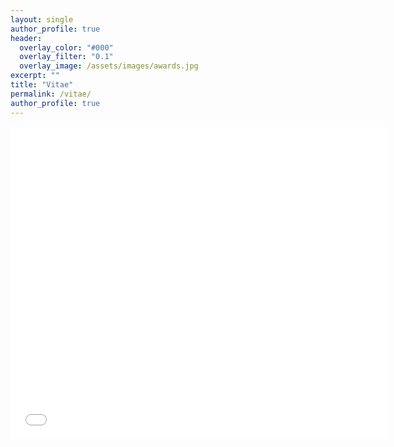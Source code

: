 ```yaml
---
layout: single
author_profile: true
header:
  overlay_color: "#000"
  overlay_filter: "0.1"
  overlay_image: /assets/images/awards.jpg
excerpt: ""
title: "Vitae"
permalink: /vitae/
author_profile: true
---
```


<div>
 <embed src="raw.github.com/gjkip/files/master/Georges.Kipouros.CV.pdf" width="600px" height="500px" />
</div>
